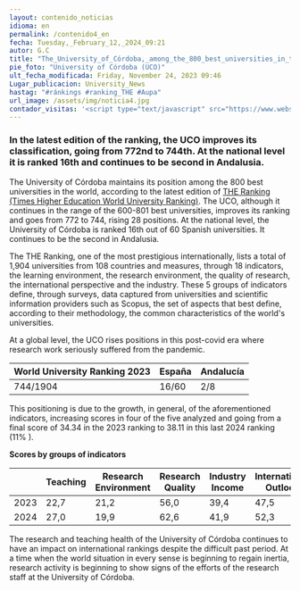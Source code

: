 ```yaml
---
layout: contenido_noticias
idioma: en
permalink: /contenido4_en
fecha: Tuesday,_February_12,_2024_09:21
autor: G.C
title: "The_University_of_Córdoba,_among_the_800_best_universities_in_the_world_according_to_the_latest_THE_ranking"
pie_foto: "University of Córdoba (UCO)"
ult_fecha_modificada: Friday, November 24, 2023 09:46
Lugar_publicacion: University_News
hastag: "#ránkings #ranking_THE #Aupa"
url_image: /assets/img/noticia4.jpg
contador_visitas: '<script type="text/javascript" src="https://www.websitegoodies.com/counter.php?id=75447&color=%231253bd"></script>'
---
```


### In the latest edition of the ranking, the UCO improves its classification, going from 772nd to 744th. At the national level it is ranked 16th and continues to be second in Andalusia.

The University of Córdoba maintains its position among the 800 best universities in the world, according to the latest edition of [THE Ranking (Times Higher Education World University Ranking)](). The UCO, although it continues in the range of the 600-801 best universities, improves its ranking and goes from 772 to 744, rising 28 positions. At the national level, the University of Córdoba is ranked 16th out of 60 Spanish universities. It continues to be the second in Andalusia.

The THE Ranking, one of the most prestigious internationally, lists a total of 1,904 universities from 108 countries and measures, through 18 indicators, the learning environment, the research environment, the quality of research, the international perspective and the industry. These 5 groups of indicators define, through surveys, data captured from universities and scientific information providers such as Scopus, the set of aspects that best define, according to their methodology, the common characteristics of the world's universities.

At a global level, the UCO rises positions in this post-covid era where research work seriously suffered from the pandemic.

| World University Ranking 2023 | España | Andalucía |
|-------------------------------|--------|-----------|
| 744/1904                      | 16/60  | 2/8       |

This positioning is due to the growth, in general, of the aforementioned indicators, increasing scores in four of the five analyzed and going from a final score of 34.34 in the 2023 ranking to 38.11 in this last 2024 ranking (11% ).

**Scores by groups of indicators**

|       | Teaching | Research Environment | Research Quality | Industry Income | International Outlook |
|-------|----------|----------------------|------------------|-----------------|-----------------------|
| 2023  | 22,7     | 21,2                 | 56,0             | 39,4            | 47,5                  |
| 2024  | 27,0     | 19,9                 | 62,6             | 41,9            | 52,3                  |

The research and teaching health of the University of Córdoba continues to have an impact on international rankings despite the difficult past period. At a time when the world situation in every sense is beginning to regain inertia, research activity is beginning to show signs of the efforts of the research staff at the University of Córdoba.